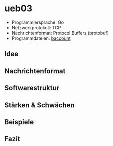 # ueb03

- Programmiersprache: Go
- Netzwerkprotokoll: TCP
- Nachrichtenformat: Protocol Buffers (protobuf)
- Programmdateien: [baccount](cmd/baccount)

## Idee

## Nachrichtenformat

## Softwarestruktur

## Stärken & Schwächen

## Beispiele

## Fazit
